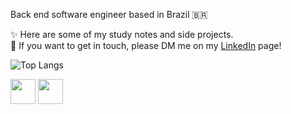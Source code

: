 Back end software engineer based in Brazil 🇧🇷

✨ Here are some of my study notes and side projects.  
📩 If you want to get in touch, please DM me on my <a href="https://www.linkedin.com/in/gabrielasabreu/">LinkedIn</a> page!


![Top Langs](https://github-readme-stats.vercel.app/api/top-langs/?username=gabiaabreu&layout=compact&theme=bear)

<div style="display: inline_block">
<img height="40" width="40" src="https://icongr.am/devicon/java-original.svg?size=128&color=currentColor" />
<img height="40" width="40" src="https://icongr.am/devicon/linux-original.svg?size=128&color=currentColor" />
</div>
